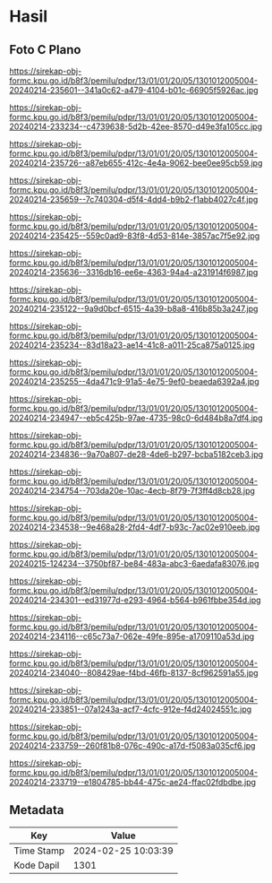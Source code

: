 # Hasil

## Foto C Plano

https://sirekap-obj-formc.kpu.go.id/b8f3/pemilu/pdpr/13/01/01/20/05/1301012005004-20240214-235601--341a0c62-a479-4104-b01c-66905f5926ac.jpg

https://sirekap-obj-formc.kpu.go.id/b8f3/pemilu/pdpr/13/01/01/20/05/1301012005004-20240214-233234--c4739638-5d2b-42ee-8570-d49e3fa105cc.jpg

https://sirekap-obj-formc.kpu.go.id/b8f3/pemilu/pdpr/13/01/01/20/05/1301012005004-20240214-235726--a87eb655-412c-4e4a-9062-bee0ee95cb59.jpg

https://sirekap-obj-formc.kpu.go.id/b8f3/pemilu/pdpr/13/01/01/20/05/1301012005004-20240214-235659--7c740304-d5f4-4dd4-b9b2-f1abb4027c4f.jpg

https://sirekap-obj-formc.kpu.go.id/b8f3/pemilu/pdpr/13/01/01/20/05/1301012005004-20240214-235425--559c0ad9-83f8-4d53-814e-3857ac7f5e92.jpg

https://sirekap-obj-formc.kpu.go.id/b8f3/pemilu/pdpr/13/01/01/20/05/1301012005004-20240214-235636--3316db16-ee6e-4363-94a4-a231914f6987.jpg

https://sirekap-obj-formc.kpu.go.id/b8f3/pemilu/pdpr/13/01/01/20/05/1301012005004-20240214-235122--9a9d0bcf-6515-4a39-b8a8-416b85b3a247.jpg

https://sirekap-obj-formc.kpu.go.id/b8f3/pemilu/pdpr/13/01/01/20/05/1301012005004-20240214-235234--83d18a23-ae14-41c8-a011-25ca875a0125.jpg

https://sirekap-obj-formc.kpu.go.id/b8f3/pemilu/pdpr/13/01/01/20/05/1301012005004-20240214-235255--4da471c9-91a5-4e75-9ef0-beaeda6392a4.jpg

https://sirekap-obj-formc.kpu.go.id/b8f3/pemilu/pdpr/13/01/01/20/05/1301012005004-20240214-234947--eb5c425b-97ae-4735-98c0-6d484b8a7df4.jpg

https://sirekap-obj-formc.kpu.go.id/b8f3/pemilu/pdpr/13/01/01/20/05/1301012005004-20240214-234836--9a70a807-de28-4de6-b297-bcba5182ceb3.jpg

https://sirekap-obj-formc.kpu.go.id/b8f3/pemilu/pdpr/13/01/01/20/05/1301012005004-20240214-234754--703da20e-10ac-4ecb-8f79-7f3ff4d8cb28.jpg

https://sirekap-obj-formc.kpu.go.id/b8f3/pemilu/pdpr/13/01/01/20/05/1301012005004-20240214-234538--9e468a28-2fd4-4df7-b93c-7ac02e910eeb.jpg

https://sirekap-obj-formc.kpu.go.id/b8f3/pemilu/pdpr/13/01/01/20/05/1301012005004-20240215-124234--3750bf87-be84-483a-abc3-6aedafa83076.jpg

https://sirekap-obj-formc.kpu.go.id/b8f3/pemilu/pdpr/13/01/01/20/05/1301012005004-20240214-234301--ed31977d-e293-4964-b564-b961fbbe354d.jpg

https://sirekap-obj-formc.kpu.go.id/b8f3/pemilu/pdpr/13/01/01/20/05/1301012005004-20240214-234116--c65c73a7-062e-49fe-895e-a1709110a53d.jpg

https://sirekap-obj-formc.kpu.go.id/b8f3/pemilu/pdpr/13/01/01/20/05/1301012005004-20240214-234040--808429ae-f4bd-46fb-8137-8cf962591a55.jpg

https://sirekap-obj-formc.kpu.go.id/b8f3/pemilu/pdpr/13/01/01/20/05/1301012005004-20240214-233851--07a1243a-acf7-4cfc-912e-f4d24024551c.jpg

https://sirekap-obj-formc.kpu.go.id/b8f3/pemilu/pdpr/13/01/01/20/05/1301012005004-20240214-233759--260f81b8-076c-490c-a17d-f5083a035cf6.jpg

https://sirekap-obj-formc.kpu.go.id/b8f3/pemilu/pdpr/13/01/01/20/05/1301012005004-20240214-233719--e1804785-bb44-475c-ae24-ffac02fdbdbe.jpg


## Metadata

| Key        | Value               |
| ---------- | ------------------- |
| Time Stamp | 2024-02-25 10:03:39 |
| Kode Dapil | 1301                |



